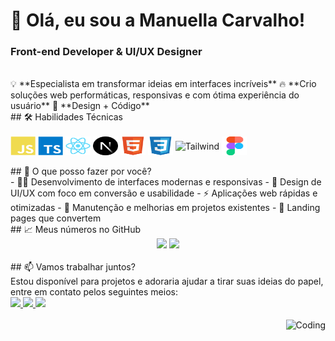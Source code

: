 # 👋 Olá, eu sou a Manuella Carvalho! 
### Front-end Developer & UI/UX Designer
<br/>
💡 **Especialista em transformar ideias em interfaces incríveis**  
🔥 **Crio soluções web performáticas, responsivas e com ótima experiência do usuário**  
🎨 **Design + Código**  
<br/>
## 🛠 Habilidades Técnicas
<br/>
<div style="display: inline_block"><br>
  <img align="center" alt="JavaScript" height="30" width="40" src="https://raw.githubusercontent.com/devicons/devicon/master/icons/javascript/javascript-plain.svg">
  <img align="center" alt="TypeScript" height="30" width="40" src="https://raw.githubusercontent.com/devicons/devicon/master/icons/typescript/typescript-plain.svg">
  <img align="center" alt="React" height="30" width="40" src="https://raw.githubusercontent.com/devicons/devicon/master/icons/react/react-original.svg">
  <img align="center" alt="Next.js" height="30" width="40" src="https://raw.githubusercontent.com/devicons/devicon/master/icons/nextjs/nextjs-original.svg">
  <img align="center" alt="HTML5" height="30" width="40" src="https://raw.githubusercontent.com/devicons/devicon/master/icons/html5/html5-original.svg">
  <img align="center" alt="CSS3" height="30" width="40" src="https://raw.githubusercontent.com/devicons/devicon/master/icons/css3/css3-original.svg">
  <img align="center" alt="Tailwind" height="30" width="40" src="https://cdn.jsdelivr.net/gh/devicons/devicon@latest/icons/tailwindcss/tailwindcss-original.svg">
  <img align="center" alt="Figma" height="30" width="40" src="https://raw.githubusercontent.com/devicons/devicon/master/icons/figma/figma-original.svg">
</div>
<br/>
## 💼 O que posso fazer por você?
<br/>
- 👩‍💻 Desenvolvimento de interfaces modernas e responsivas
- 🎨 Design de UI/UX com foco em conversão e usabilidade
- ⚡ Aplicações web rápidas e otimizadas
- 🔄 Manutenção e melhorias em projetos existentes
- 🚀 Landing pages que convertem
<br/>
## 📈 Meus números no GitHub
<br/>
<div align="center">
  <picture>
    <source srcset="https://github-readme-stats.vercel.app/api?username=devmanucs&show_icons=true&theme=radical" media="(prefers-color-scheme: dark)" />
    <img height="180em" src="https://github-readme-stats.vercel.app/api?username=devmanucs&show_icons=true" />
  </picture>
  <picture>
    <source srcset="https://github-readme-stats.vercel.app/api/top-langs/?username=devmanucs&layout=compact&theme=radical" media="(prefers-color-scheme: dark)" />
    <img height="180em" src="https://github-readme-stats.vercel.app/api/top-langs/?username=devmanucs&layout=compact" />
  </picture>
</div>
<br/>
## 📫 Vamos trabalhar juntos?
<br/>
Estou disponível para projetos e adoraria ajudar a tirar suas ideias do papel, entre em contato pelos seguintes meios: 
<br/>
<div> 
  <a href="https://www.linkedin.com/in/manuella-carvalho-7663352b0" target="_blank">
    <img src="https://img.shields.io/badge/-LinkedIn-%230077B5?style=for-the-badge&logo=linkedin&logoColor=white" target="_blank">
  </a>
  <a href = "mailto:manuhcsantos@gmail.com">
    <img src="https://img.shields.io/badge/-Gmail-%23333?style=for-the-badge&logo=gmail&logoColor=white" target="_blank">
  </a>
  <a href="https://www.workana.com/freelancer/88943105050c45e5d59c67ea7ccdb084" target="_blank">
    <img src="https://img.shields.io/badge/-Workana-%2300AEEF?style=for-the-badge&logo=workana&logoColor=white" target="_blank">
  </a>
</div>
<br/>
<div align="right">
  <img src="https://media4.giphy.com/media/v1.Y2lkPTc5MGI3NjExMjR5OTd5aXhtdHRlYzV0OGZpbHFqandnNTgxMjZpdzZtcWoyZjEzdSZlcD12MV9pbnRlcm5hbF9naWZfYnlfaWQmY3Q9Zw/1A7ETzpIvs7GzWOYYC/giphy.webp" alt="Coding" height="150">
</div>

